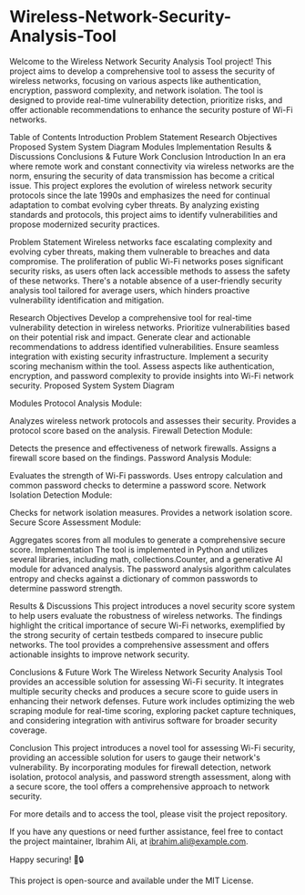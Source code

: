# Wireless-Network-Security-Analysis-Tool
Welcome to the Wireless Network Security Analysis Tool project! This project aims to develop a comprehensive tool to assess the security of wireless networks, focusing on various aspects like authentication, encryption, password complexity, and network isolation. The tool is designed to provide real-time vulnerability detection, prioritize risks, and offer actionable recommendations to enhance the security posture of Wi-Fi networks.

Table of Contents
Introduction
Problem Statement
Research Objectives
Proposed System
System Diagram
Modules
Implementation
Results & Discussions
Conclusions & Future Work
Conclusion
Introduction
In an era where remote work and constant connectivity via wireless networks are the norm, ensuring the security of data transmission has become a critical issue. This project explores the evolution of wireless network security protocols since the late 1990s and emphasizes the need for continual adaptation to combat evolving cyber threats. By analyzing existing standards and protocols, this project aims to identify vulnerabilities and propose modernized security practices.

Problem Statement
Wireless networks face escalating complexity and evolving cyber threats, making them vulnerable to breaches and data compromise. The proliferation of public Wi-Fi networks poses significant security risks, as users often lack accessible methods to assess the safety of these networks. There's a notable absence of a user-friendly security analysis tool tailored for average users, which hinders proactive vulnerability identification and mitigation.

Research Objectives
Develop a comprehensive tool for real-time vulnerability detection in wireless networks.
Prioritize vulnerabilities based on their potential risk and impact.
Generate clear and actionable recommendations to address identified vulnerabilities.
Ensure seamless integration with existing security infrastructure.
Implement a security scoring mechanism within the tool.
Assess aspects like authentication, encryption, and password complexity to provide insights into Wi-Fi network security.
Proposed System
System Diagram

Modules
Protocol Analysis Module:

Analyzes wireless network protocols and assesses their security.
Provides a protocol score based on the analysis.
Firewall Detection Module:

Detects the presence and effectiveness of network firewalls.
Assigns a firewall score based on the findings.
Password Analysis Module:

Evaluates the strength of Wi-Fi passwords.
Uses entropy calculation and common password checks to determine a password score.
Network Isolation Detection Module:

Checks for network isolation measures.
Provides a network isolation score.
Secure Score Assessment Module:

Aggregates scores from all modules to generate a comprehensive secure score.
Implementation
The tool is implemented in Python and utilizes several libraries, including math, collections.Counter, and a generative AI module for advanced analysis. The password analysis algorithm calculates entropy and checks against a dictionary of common passwords to determine password strength.

Results & Discussions
This project introduces a novel security score system to help users evaluate the robustness of wireless networks. The findings highlight the critical importance of secure Wi-Fi networks, exemplified by the strong security of certain testbeds compared to insecure public networks. The tool provides a comprehensive assessment and offers actionable insights to improve network security.

Conclusions & Future Work
The Wireless Network Security Analysis Tool provides an accessible solution for assessing Wi-Fi security. It integrates multiple security checks and produces a secure score to guide users in enhancing their network defenses. Future work includes optimizing the web scraping module for real-time scoring, exploring packet capture techniques, and considering integration with antivirus software for broader security coverage.

Conclusion
This project introduces a novel tool for assessing Wi-Fi security, providing an accessible solution for users to gauge their network's vulnerability. By incorporating modules for firewall detection, network isolation, protocol analysis, and password strength assessment, along with a secure score, the tool offers a comprehensive approach to network security.

For more details and to access the tool, please visit the project repository.

If you have any questions or need further assistance, feel free to contact the project maintainer, Ibrahim Ali, at ibrahim.ali@example.com.

Happy securing! 🚀🔒


This project is open-source and available under the MIT License.
